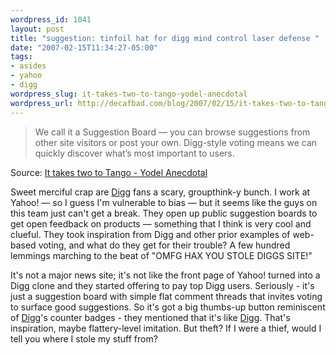 ```yaml
--- 
wordpress_id: 1041
layout: post
title: "suggestion: tinfoil hat for digg mind control laser defense "
date: "2007-02-15T11:34:27-05:00"
tags: 
- asides
- yahoo
- digg
wordpress_slug: it-takes-two-to-tango-yodel-anecdotal
wordpress_url: http://decafbad.com/blog/2007/02/15/it-takes-two-to-tango-yodel-anecdotal
---
```

<blockquote cite="http://yodel.yahoo.com/2007/02/14/it-takes-two-to-tango/">We call it a Suggestion Board — you can browse suggestions from other site visitors or post your own. Digg-style voting means we can quickly discover what’s most important to users.</blockquote><div class="quotesource">Source: <a href="http://yodel.yahoo.com/2007/02/14/it-takes-two-to-tango/">It takes two to Tango - Yodel Anecdotal</a></div>

Sweet merciful crap are [Digg][] fans a scary, groupthink-y bunch.  I work at Yahoo! — so I guess I'm vulnerable to bias — but it seems like the guys on this team just can't get a break.  They open up public suggestion boards to get open feedback on products — something that I think is very cool and clueful.  They took inspiration from Digg and other prior examples of web-based voting, and what do they get for their trouble?  A few hundred lemmings marching to the beat of "OMFG HAX YOU STOLE DIGGS SITE!"

It's not a major news site; it's not like the front page of Yahoo! turned into a Digg clone and they started offering to pay top Digg users.  Seriously - it's just a suggestion board with simple flat comment threads that invites voting to surface good suggestions.  So it's got a big thumbs-up button reminiscent of [Digg][]'s counter badges - they mentioned that it's like [Digg][].  That's inspiration, maybe flattery-level imitation.  But theft?  If I were a thief, would I tell you where I stole my stuff from?

[digg]: http://digg.com
